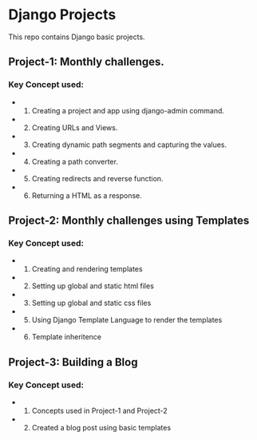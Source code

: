 # Django Projects
This repo contains Django basic projects.
## Project-1: Monthly challenges.
### Key Concept used:
- 1. Creating a project and app using django-admin command.     
- 2. Creating URLs and Views.
- 3. Creating dynamic path segments and capturing the values.
- 4. Creating a path converter.
- 5. Creating redirects and reverse function.
- 6. Returning a HTML as a response.

## Project-2: Monthly challenges using Templates
### Key Concept used:
- 1. Creating and rendering templates     
- 2. Setting up global and static html files
- 3. Setting up global and static css files
- 5. Using Django Template Language to render the templates
- 6. Template inheritence

## Project-3: Building a Blog
### Key Concept used:
- 1. Concepts used in Project-1 and Project-2    
- 2. Created a blog post using basic templates
